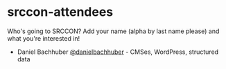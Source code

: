 srccon-attendees
================

Who's going to SRCCON? Add your name (alpha by last name please) and what you're interested in!

* Daniel Bachhuber [@danielbachhuber](http://twitter.com/danielbachhuber) - CMSes, WordPress, structured data
